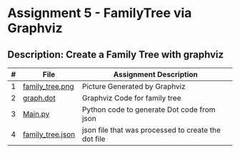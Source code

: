 # Assignment 5 - FamilyTree via Graphviz
## Description: Create a Family Tree with graphviz

|   #   |  File | Assignment Description |
| :---: | ----------- | ---------------------- |
| 1 | [family_tree.png](https://github.com/huyngo878/4883-SoftwareTools-Ngo/blob/main/Assignment/A05/family_tree.png) | Picture Generated by Graphviz |
|   2    |       [graph.dot](https://github.com/huyngo878/4883-SoftwareTools-Ngo/blob/main/Assignment/A05/graph.dot)     |          Graphviz Code for family tree               |
| 3 | [Main.py](https://github.com/huyngo878/4883-SoftwareTools-Ngo/blob/main/Assignment/A05/main.py)|  Python code to generate Dot code from json|
| 4 | [family_tree.json](https://github.com/huyngo878/4883-SoftwareTools-Ngo/blob/main/Assignment/A05/dwarf_family_tree.json)| json file that was processed to create the dot file |
